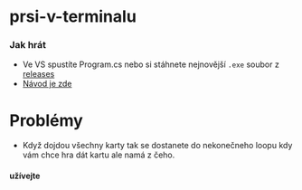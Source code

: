 # prsi-v-terminalu

### Jak hrát
 -  Ve VS spustíte Program.cs nebo si stáhnete nejnovější `.exe` soubor z [releases](https://github.com/Viking0001/prsi-v-terminalu/releases/latest)
 -  [Návod je zde](https://cs.wikipedia.org/wiki/Pr%C5%A1%C3%AD#Pr.C5.AFb.C4.9Bh_hry)

# Problémy
 - Když dojdou všechny karty tak se dostanete do nekonečneho loopu kdy vám chce hra dát kartu ale namá z čeho.

#### užívejte
